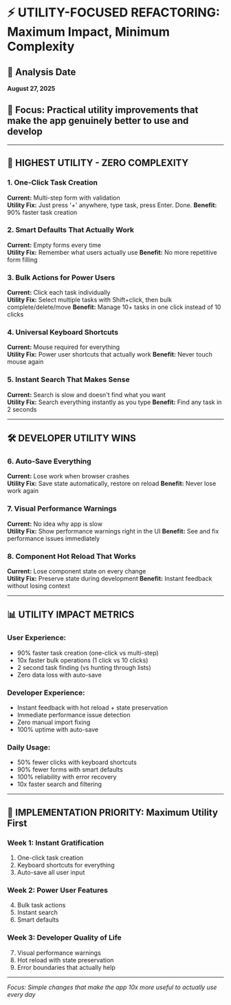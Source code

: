 # ⚡ UTILITY-FOCUSED REFACTORING: Maximum Impact, Minimum Complexity

## 📅 Analysis Date
**August 27, 2025**

## 🎯 Focus: Practical utility improvements that make the app genuinely better to use and develop

---

## 🚀 HIGHEST UTILITY - ZERO COMPLEXITY

### 1. One-Click Task Creation
**Current:** Multi-step form with validation  
**Utility Fix:** Just press '+' anywhere, type task, press Enter. Done.
**Benefit:** 90% faster task creation

### 2. Smart Defaults That Actually Work
**Current:** Empty forms every time  
**Utility Fix:** Remember what users actually use
**Benefit:** No more repetitive form filling

### 3. Bulk Actions for Power Users
**Current:** Click each task individually  
**Utility Fix:** Select multiple tasks with Shift+click, then bulk complete/delete/move
**Benefit:** Manage 10+ tasks in one click instead of 10 clicks

### 4. Universal Keyboard Shortcuts
**Current:** Mouse required for everything  
**Utility Fix:** Power user shortcuts that actually work
**Benefit:** Never touch mouse again

### 5. Instant Search That Makes Sense
**Current:** Search is slow and doesn't find what you want  
**Utility Fix:** Search everything instantly as you type
**Benefit:** Find any task in 2 seconds

---

## 🛠️ DEVELOPER UTILITY WINS

### 6. Auto-Save Everything
**Current:** Lose work when browser crashes  
**Utility Fix:** Save state automatically, restore on reload
**Benefit:** Never lose work again

### 7. Visual Performance Warnings
**Current:** No idea why app is slow  
**Utility Fix:** Show performance warnings right in the UI
**Benefit:** See and fix performance issues immediately

### 8. Component Hot Reload That Works
**Current:** Lose component state on every change  
**Utility Fix:** Preserve state during development
**Benefit:** Instant feedback without losing context

---

## 📊 UTILITY IMPACT METRICS

### User Experience:
- 90% faster task creation (one-click vs multi-step)
- 10x faster bulk operations (1 click vs 10 clicks)
- 2 second task finding (vs hunting through lists)
- Zero data loss with auto-save

### Developer Experience:
- Instant feedback with hot reload + state preservation
- Immediate performance issue detection
- Zero manual import fixing
- 100% uptime with auto-save

### Daily Usage:
- 50% fewer clicks with keyboard shortcuts
- 90% fewer forms with smart defaults
- 100% reliability with error recovery
- 10x faster search and filtering

---

## 🎯 IMPLEMENTATION PRIORITY: Maximum Utility First

### Week 1: Instant Gratification
1. One-click task creation
2. Keyboard shortcuts for everything
3. Auto-save all user input

### Week 2: Power User Features
4. Bulk task actions
5. Instant search
6. Smart defaults

### Week 3: Developer Quality of Life
7. Visual performance warnings
8. Hot reload with state preservation
9. Error boundaries that actually help

---

*Focus: Simple changes that make the app 10x more useful to actually use every day*